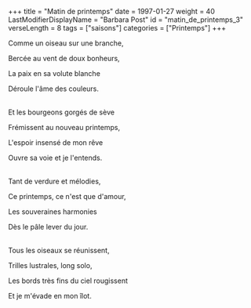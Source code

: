+++
title = "Matin de printemps"
date = 1997-01-27
weight = 40
LastModifierDisplayName = "Barbara Post"
id = "matin_de_printemps_3"
verseLength = 8
tags = ["saisons"]
categories = ["Printemps"]
+++

Comme un oiseau sur une branche,

Bercée au vent de doux bonheurs,

La paix en sa volute blanche

Déroule l'âme des couleurs.

 \
Et les bourgeons gorgés de sève

Frémissent au nouveau printemps,

L'espoir insensé de mon rêve

Ouvre sa voie et je l'entends.

 \
Tant de verdure et mélodies,

Ce printemps, ce n'est que d'amour,

Les souveraines harmonies

Dès le pâle lever du jour.

 \
Tous les oiseaux se réunissent,

Trilles lustrales, long solo,

Les bords très fins du ciel rougissent

Et je m'évade en mon îlot.
